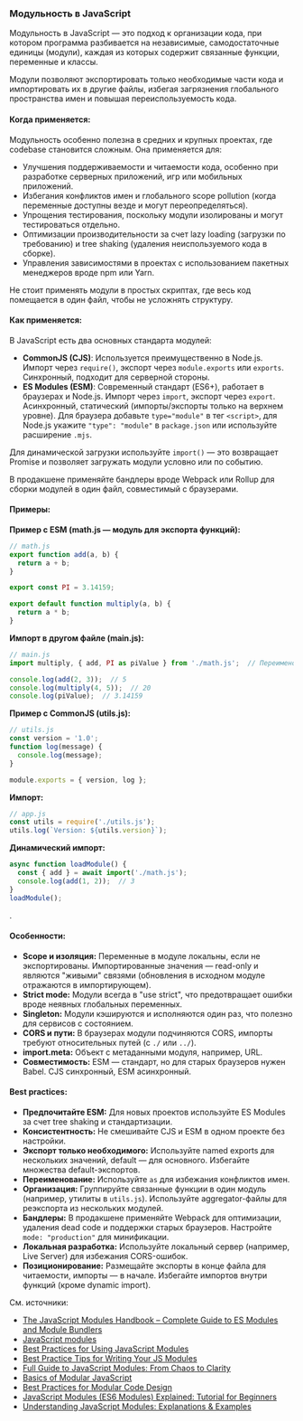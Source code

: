 ### Модульность в JavaScript

Модульность в JavaScript — это подход к организации кода, при котором программа разбивается на независимые, самодостаточные единицы (модули), каждая из которых содержит связанные функции, переменные и классы. 

Модули позволяют экспортировать только необходимые части кода и импортировать их в другие файлы, избегая загрязнения глобального пространства имен и повышая переиспользуемость кода.

#### Когда применяется:

Модульность особенно полезна в средних и крупных проектах, где codebase становится сложным. Она применяется для:
- Улучшения поддерживаемости и читаемости кода, особенно при разработке серверных приложений, игр или мобильных приложений.
- Избегания конфликтов имен и глобального scope pollution (когда переменные доступны везде и могут переопределяться).
- Упрощения тестирования, поскольку модули изолированы и могут тестироваться отдельно.
- Оптимизации производительности за счет lazy loading (загрузки по требованию) и tree shaking (удаления неиспользуемого кода в сборке).
- Управления зависимостями в проектах с использованием пакетных менеджеров вроде npm или Yarn.

Не стоит применять модули в простых скриптах, где весь код помещается в один файл, чтобы не усложнять структуру.

#### Как применяется:

В JavaScript есть два основных стандарта модулей:
- **CommonJS (CJS)**: Используется преимущественно в Node.js. Импорт через `require()`, экспорт через `module.exports` или `exports`. Синхронный, подходит для серверной стороны.
- **ES Modules (ESM)**: Современный стандарт (ES6+), работает в браузерах и Node.js. Импорт через `import`, экспорт через `export`. Асинхронный, статический (импорты/экспорты только на верхнем уровне). Для браузера добавьте `type="module"` в тег `<script>`, для Node.js укажите `"type": "module"` в `package.json` или используйте расширение `.mjs`.

Для динамической загрузки используйте `import()` — это возвращает Promise и позволяет загружать модули условно или по событию.

В продакшене применяйте бандлеры вроде Webpack или Rollup для сборки модулей в один файл, совместимый с браузерами.

#### Примеры:

**Пример с ESM (math.js — модуль для экспорта функций):**

```javascript
// math.js
export function add(a, b) {
  return a + b;
}

export const PI = 3.14159;

export default function multiply(a, b) {
  return a * b;
}
```

**Импорт в другом файле (main.js):**

```javascript
// main.js
import multiply, { add, PI as piValue } from './math.js';  // Переименование при импорте

console.log(add(2, 3));  // 5
console.log(multiply(4, 5));  // 20
console.log(piValue);  // 3.14159
```

**Пример с CommonJS (utils.js):**

```javascript
// utils.js
const version = '1.0';
function log(message) {
  console.log(message);
}

module.exports = { version, log };
```

**Импорт:**

```javascript
// app.js
const utils = require('./utils.js');
utils.log(`Version: ${utils.version}`);
```

**Динамический импорт:**

```javascript
async function loadModule() {
  const { add } = await import('./math.js');
  console.log(add(1, 2));  // 3
}
loadModule();
```
.

#### Особенности:

- **Scope и изоляция:** Переменные в модуле локальны, если не экспортированы. Импортированные значения — read-only и являются "живыми" связями (обновления в исходном модуле отражаются в импортирующем).
- **Strict mode:** Модули всегда в "use strict", что предотвращает ошибки вроде неявных глобальных переменных.
- **Singleton:** Модули кэшируются и исполняются один раз, что полезно для сервисов с состоянием.
- **CORS и пути:** В браузерах модули подчиняются CORS, импорты требуют относительных путей (с `./` или `../`).
- **import.meta:** Объект с метаданными модуля, например, URL.
- **Совместимость:** ESM — стандарт, но для старых браузеров нужен Babel. CJS синхронный, ESM асинхронный.

#### Best practices:

- **Предпочитайте ESM:** Для новых проектов используйте ES Modules за счет tree shaking и стандартизации.
- **Консистентность:** Не смешивайте CJS и ESM в одном проекте без настройки.
- **Экспорт только необходимого:** Используйте named exports для нескольких значений, default — для основного. Избегайте множества default-экспортов.
- **Переименование:** Используйте `as` для избежания конфликтов имен.
- **Организация:** Группируйте связанные функции в один модуль (например, утилиты в `utils.js`). Используйте aggregator-файлы для реэкспорта из нескольких модулей.
- **Бандлеры:** В продакшене применяйте Webpack для оптимизации, удаления dead code и поддержки старых браузеров. Настройте `mode: "production"` для минификации.
- **Локальная разработка:** Используйте локальный сервер (например, Live Server) для избежания CORS-ошибок.
- **Позиционирование:** Размещайте экспорты в конце файла для читаемости, импорты — в начале. Избегайте импортов внутри функций (кроме dynamic import).

См. источники:
- [The JavaScript Modules Handbook – Complete Guide to ES Modules and Module Bundlers](https://www.freecodecamp.org/news/javascript-es-modules-and-module-bundlers/)
- [JavaScript modules](https://developer.mozilla.org/en-US/docs/Web/JavaScript/Guide/Modules)
- [Best Practices for Using JavaScript Modules](https://medium.com/swlh/best-practices-for-using-javascript-modules-6d71ff496723)
- [Best Practice Tips for Writing Your JS Modules](https://dev.to/ndesmic/best-practice-tips-for-writing-your-js-modules-40o5)
- [Full Guide to JavaScript Modules: From Chaos to Clarity](https://billennium.com/full-guide-to-javascript-modules-from-chaos-to-clarity/)
- [Basics of Modular JavaScript](https://medium.com/@crohacz_86666/basics-of-modular-javascript-2395c82dd93a)
- [Best Practices for Modular Code Design](https://blog.pixelfreestudio.com/best-practices-for-modular-code-design/)
- [JavaScript Modules (ES6 Modules) Explained: Tutorial for Beginners](https://wpshout.com/javascript-modules-tutorial/)
- [Understanding JavaScript Modules: Explanations & Examples](https://www.turing.com/kb/javascript-modules)